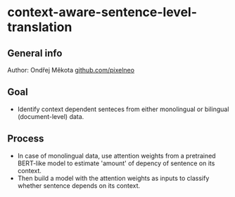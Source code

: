 # context-aware-sentence-level-translation

## General info
Author: Ondřej Měkota [github.com/pixelneo](https://github.com/pixelneo)

## Goal 

- Identify context dependent senteces from either monolingual or bilingual (document-level) data.

## Process
- In case of monolingual data, use attention weights from a pretrained BERT-like model to estimate 'amount' of depency of sentence on its context. 
- Then build a model with the attention weights as inputs to classify whether sentence depends on its context. 

